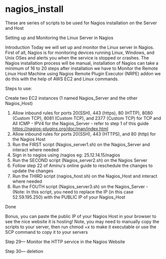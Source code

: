# nagios_install

These are series of scripts to be used for Nagios installation on the Server and Host  

Setting up and Monitoring the Linux Server in Nagios

Introduction
Today we will set up and monitor the Linux server in Nagios. First of all, Nagios is for monitoring devices running Linux, Windows, and Unix OSes and alerts you when the service is stopped or crashes. The Nagios installation process will be manual, installation of Nagios can take a minimum of 16 to 20 steps after installation we have to Monitor the Remote Linux Host Machine using Nagios Remote Plugin Executor (NRPE) addon we do this with the help of AWS EC2 and Linux commands.

Steps to use:

Create two EC2 instances (1 named Nagios_Server and the other Nagios_Host)
1. Allow inbound rules for ports 20(SSH), 443 (https), 80 (HTTP), 8080 (Custom TCP), 8081 (Custom TCP), and 2377 (Custom TCP) for TCP and All ICMP - IPV4 for the Nagios_Server -  refer to step 1 of this guide https://nagios-plugins.org/doc/man/index.html
2. Allow inbound rules for ports 20(SSH), 443 (HTTPS), and 80 (http) for the Nagios Host
3. Run the FIRST script (Nagios_server1.sh) on the Nagios_Server and interact where needed
4. Sign in to nagios using <your-nagios-server-public-ip>/nagios eg: 25.12.14.15/nagios
5. Run the SECOND script (Nagios_server2.sh) on the Nagios Server
6. Follow step 22 of Aminu's online guide to reschedule the changes to update the changes
7. Run the THIRD script (nagios_host.sh) on the Nagios_Host and interact where needed
8. Run the FOUTH script (Nagios_server3.sh) on the Nagios_Server - (Note: In this script, you need to replace the IP (in this case 52.59.195.250) with the PUBLIC IP of your Nagios_Host

Done

Bonus, you can paste the public IP of your Nagios Host in your browser to see the nice website it is hosting!
Note, you may need to manually copy the scripts to your server, then run chmod +x <name of the script> to make it executable or use the SCP command to copy it to your servers

Step 29— Monitor the HTTP service in the Nagios Website

Step 30— deletion

